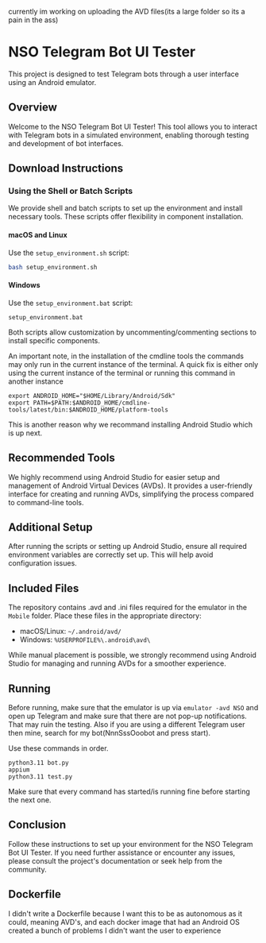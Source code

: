 currently im working on uploading the AVD files(its a large folder so its a pain in the ass)

# NSO Telegram Bot UI Tester

This project is designed to test Telegram bots through a user interface using an Android emulator.

## Overview

Welcome to the NSO Telegram Bot UI Tester! This tool allows you to interact with Telegram bots in a simulated environment, enabling thorough testing and development of bot interfaces.

## Download Instructions

### Using the Shell or Batch Scripts

We provide shell and batch scripts to set up the environment and install necessary tools. These scripts offer flexibility in component installation.

#### macOS and Linux
Use the `setup_environment.sh` script:
```bash
bash setup_environment.sh
```

#### Windows
Use the `setup_environment.bat` script:
```batch
setup_environment.bat
```

Both scripts allow customization by uncommenting/commenting sections to install specific components.

An important note, in the installation of the cmdline tools the commands may only run in the current instance of the terminal.
A quick fix is either only using the current instance of the terminal or running this command in another instance
```
export ANDROID_HOME="$HOME/Library/Android/Sdk"
export PATH=$PATH:$ANDROID_HOME/cmdline-tools/latest/bin:$ANDROID_HOME/platform-tools
```

This is another reason why we recommand installing Android Studio which is up next.

## Recommended Tools

We highly recommend using Android Studio for easier setup and management of Android Virtual Devices (AVDs). It provides a user-friendly interface for creating and running AVDs, simplifying the process compared to command-line tools.

## Additional Setup

After running the scripts or setting up Android Studio, ensure all required environment variables are correctly set up. This will help avoid configuration issues.

## Included Files

The repository contains .avd and .ini files required for the emulator in the `Mobile` folder. Place these files in the appropriate directory:

- macOS/Linux: `~/.android/avd/`
- Windows: `%USERPROFILE%\.android\avd\`

While manual placement is possible, we strongly recommend using Android Studio for managing and running AVDs for a smoother experience.

## Running

Before running, make sure that the emulator is up via `emulator -avd NSO` and open up Telegram and make sure that there are not pop-up notifications. That may ruin the testing.
Also if you are using a different Telegram user then mine, search for my bot(NnnSssOoobot and press start).

Use these commands in order.
```
python3.11 bot.py
appium
python3.11 test.py
```
Make sure that every command has started/is running fine before starting the next one.

## Conclusion

Follow these instructions to set up your environment for the NSO Telegram Bot UI Tester. If you need further assistance or encounter any issues, please consult the project's documentation or seek help from the community.

## Dockerfile

I didn't write a Dockerfile because I want this to be as autonomous as it could, meaning AVD's, and each docker image that had an Android OS created a bunch of problems I didn't want the user to experience
